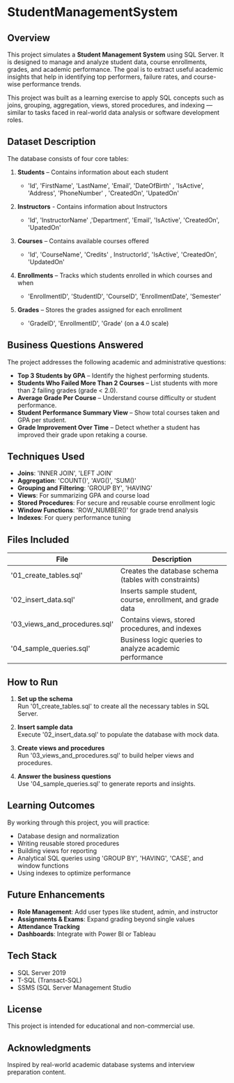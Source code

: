 # StudentManagementSystem

##  Overview

This project simulates a **Student Management System** using SQL Server. It is designed to manage and analyze student data, course enrollments, grades, and academic performance. The goal is to extract useful academic insights that help in identifying top performers, failure rates, and course-wise performance trends.

This project was built as a learning exercise to apply SQL concepts such as joins, grouping, aggregation, views, stored procedures, and indexing — similar to tasks faced in real-world data analysis or software development roles.

## Dataset Description

The database consists of four core tables:

1. **Students** – Contains information about each student  
   - 'Id', 'FirstName', 'LastName', 'Email', 'DateOfBirth' , 'IsActive', 'Address', 'PhoneNumber' , 'CreatedOn', 'UpatedOn'
  
2. **Instructors** - Contains information about Instructors
   - 'Id', 'InstructorName' ,'Department', 'Email', 'IsActive', 'CreatedOn', 'UpatedOn'

2. **Courses** – Contains available courses offered  
   - 'Id', 'CourseName', 'Credits' , InstructorId', 'IsActive', 'CreatedOn', 'UpdatedOn'

3. **Enrollments** – Tracks which students enrolled in which courses and when  
   - 'EnrollmentID', 'StudentID', 'CourseID', 'EnrollmentDate', 'Semester'

4. **Grades** – Stores the grades assigned for each enrollment  
   - 'GradeID', 'EnrollmentID', 'Grade' (on a 4.0 scale)

## Business Questions Answered

The project addresses the following academic and administrative questions:

- **Top 3 Students by GPA** – Identify the highest performing students.
- **Students Who Failed More Than 2 Courses** – List students with more than 2 failing grades (grade < 2.0).
- **Average Grade Per Course** – Understand course difficulty or student performance.
- **Student Performance Summary View** – Show total courses taken and GPA per student.
- **Grade Improvement Over Time** – Detect whether a student has improved their grade upon retaking a course.


##  Techniques Used

- **Joins**: 'INNER JOIN', 'LEFT JOIN'
- **Aggregation**: 'COUNT()', 'AVG()', 'SUM()'
- **Grouping and Filtering**: 'GROUP BY', 'HAVING'
- **Views**: For summarizing GPA and course load
- **Stored Procedures**: For secure and reusable course enrollment logic
- **Window Functions**: 'ROW_NUMBER()' for grade trend analysis
- **Indexes**: For query performance tuning


## Files Included

| File | Description |
|------|-------------|
| '01_create_tables.sql' | Creates the database schema (tables with constraints) |
| '02_insert_data.sql' | Inserts sample student, course, enrollment, and grade data |
| '03_views_and_procedures.sql' | Contains views, stored procedures, and indexes |
| '04_sample_queries.sql' | Business logic queries to analyze academic performance |


##  How to Run

1. **Set up the schema**  
   Run '01_create_tables.sql' to create all the necessary tables in SQL Server.

2. **Insert sample data**  
   Execute '02_insert_data.sql' to populate the database with mock data.

3. **Create views and procedures**  
   Run '03_views_and_procedures.sql' to build helper views and procedures.

4. **Answer the business questions**  
   Use '04_sample_queries.sql' to generate reports and insights.


##  Learning Outcomes

By working through this project, you will practice:

- Database design and normalization
- Writing reusable stored procedures
- Building views for reporting
- Analytical SQL queries using 'GROUP BY', 'HAVING', 'CASE', and window functions
- Using indexes to optimize performance


##  Future Enhancements

- **Role Management**: Add user types like student, admin, and instructor
- **Assignments & Exams**: Expand grading beyond single values
- **Attendance Tracking**
- **Dashboards**: Integrate with Power BI or Tableau


##  Tech Stack

- SQL Server 2019
- T-SQL (Transact-SQL)
- SSMS (SQL Server Management Studio


## License

This project is intended for educational and non-commercial use.


##  Acknowledgments

Inspired by real-world academic database systems and interview preparation content.
